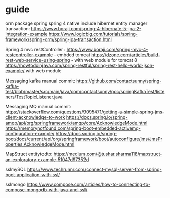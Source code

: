 # guide
 orm package spring
spring 4 native include hibernet entity manager transaction:
https://www.boraji.com/spring-4-hibernate-5-jpa-2-integration-example
https://www.logicbig.com/tutorials/spring-framework/spring-orm/spring-jpa-transaction.html

Spring 4 mvc restController :
https://www.boraji.com/spring-mvc-4-restcontroller-example - embded tomcat
https://dzone.com/articles/build-rest-web-service-using-spring - with web module for tomcat 8
https://howtodoinjava.com/spring-restful/spring-rest-hello-world-json-example/ with web module


Messaging kafka manual commit:
https://github.com/contactsunny/spring-kafka-test/blob/master/src/main/java/com/contactsunny/poc/springKafkaTest/listeners/TestTopicListener.java

Messaging MQ manual commit:
https://stackoverflow.com/questions/9095471/getting-a-simple-spring-jms-client-acknowledge-to-work
https://docs.spring.io/spring-amqp/api/org/springframework/amqp/core/AcknowledgeMode.html
https://memorynotfound.com/spring-boot-embedded-activemq-configuration-example/
https://docs.spring.io/spring-boot/docs/current/api/org/springframework/boot/autoconfigure/jms/JmsProperties.AcknowledgeMode.html

MapStruct entitytodto:
https://medium.com/@tushar.sharma118/mapstruct-an-exploratory-example-51047d97352d

sslmySQL
https://www.techrunnr.com/connect-mysql-server-from-spring-boot-application-with-ssl/

sslmongo
https://www.compose.com/articles/how-to-connecting-to-compose-mongodb-with-java-and-ssl/

